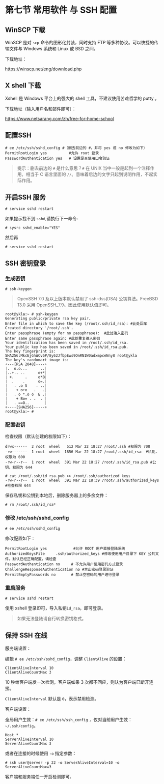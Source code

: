 # 第七节 常用软件 与 SSH 配置

## WinSCP 下载

WinSCP 是对 `scp` 命令的图形化封装，同时支持 FTP 等多种协议。可以快捷的传输文件与 Windows 系统和 Linux 或 BSD 之间。

下载地址：

<https://winscp.net/eng/download.php>

## X shell 下载

Xshell 是 Windows 平台上的强大的 shell 工具，不建议使用苦难哲学的 putty 。

下载地址（输入用户名和邮件即可）：

<https://www.netsarang.com/zh/free-for-home-school>

## 配置SSH

```     
# ee /etc/ssh/sshd_config #（删去前边的 #，并将 yes 或 no 修改为如下）
PermitRootLogin yes          #允许 root 登录 
PasswordAuthentication yes   # 设置是否使用口令验证 
```

> 提示：删去前边的 `#` 是什么意思？`#` 在 UNIX 当中一般是起到一个注释作用，相当于 C 语言里面的 `//`。意味着后边的文字只起到说明作用，不起实际作用。

## 开启SSH 服务

```
# service sshd restart
```

如果提示找不到 `sshd`,请执行下一命令:

```
# sysrc sshd_enable="YES"
```

然后再

```
# service sshd restart
```

## SSH 密钥登录

### 生成密钥

```
# ssh-keygen
```

>OpenSSH 7.0 及以上版本默认禁用了 ssh-dss(DSA) 公钥算法。FreeBSD 13.0 采用 OpenSSH_7.9。因此使用默认值即可。

```
root@ykla:~ # ssh-keygen
Generating public/private rsa key pair.
Enter file in which to save the key (/root/.ssh/id_rsa): #此处回车
Created directory '/root/.ssh'.
Enter passphrase (empty for no passphrase):  #此处输入密码
Enter same passphrase again: #此处重复输入密码
Your identification has been saved in /root/.ssh/id_rsa.
Your public key has been saved in /root/.ssh/id_rsa.pub.
The key fingerprint is:
SHA256:MkcEjGhWCv6P/8y62JfbpEws9OnRN1W0adxmpceNny8 root@ykla
The key's randomart image is:
+---[RSA 2048]----+
|.  o.o...      ..|
|..+.. ..      o+*|
| +.     .     o*B|
|  .    .      o=.|
|   . .o S    . ..|
|    + o+o   .   .|
|   . o *.o o  E .|
|    + Bo= . .  . |
|   . ==O..       |
+----[SHA256]-----+
root@ykla:~ # 
```

### 配置密钥

检查权限（默认创建的权限如下）：

```
drwx------  2 root  wheel   512 Mar 22 18:27 /root/.ssh #权限为 700
-rw-------  1 root  wheel  1856 Mar 22 18:27 /root/.ssh/id_rsa  #私钥，权限为 600
-rw-r--r--  1 root  wheel  391 Mar 22 18:27 /root/.ssh/id_rsa.pub #公钥，权限为 644
```

```
# cat /root/.ssh/id_rsa.pub >> /root/.ssh/authorized_keys
-rw-r--r--  1 root  wheel  391 Mar 22 18:39 /root/.ssh/authorized_keys #检查权限 644
```

保存私钥和公钥到本地后，删除服务器上的多余文件：

```
# rm /root/.ssh/id_rsa*
```

### 修改 /etc/ssh/sshd_config

```
# ee /etc/ssh/sshd_config
```

修改配置如下：

```
PermitRootLogin yes            #允许 ROOT 用户直接登陆系统
AuthorizedKeysFile     .ssh/authorized_keys #修改使用用户目录下 KEY 公共文件，默认已经正确配置，请检查
PasswordAuthentication no     # 不允许用户使用密码方式登录
ChallengeResponseAuthentication no #禁止密码登录验证
PermitEmptyPasswords no       # 禁止空密码的用户进行登录
```

### 重启服务

```
# service sshd restart
```

使用 xshell 登录即可，导入私钥`id_rsa`，即可登录。

>如果无法登陆请自行转换密钥格式。


## 保持 SSH 在线

服务端设置：

编辑 `# ee /etc/ssh/sshd_config`，调整 `ClientAlive` 的设置：

```
ClientAliveInterval 10
ClientAliveCountMax 3
```

10 秒给客户端发一次检测，客户端如果 3 次都不回应，则认为客户端已断开连接。

`ClientAliveInterval` 默认是 `0`，表示禁用检测。

客户端设置：

全局用户生效：`# ee /etc/ssh/ssh_config` ，仅对当前用户生效：`~/.ssh/config`。

```
Host *
ServerAliveInterval 10
ServerAliveCountMax 3
```

或者在连接的时候使用 `-o` 指定参数：

```
# ssh user@server -p 22 -o ServerAliveInterval=10 -o ServerAliveCountMax=3
```

客户端和服务端任一开启检测即可。
